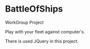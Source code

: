 # BattleOfShips
WorkGroup Project

Play with your fleet against computer's.

There is used JQuery in this project.
